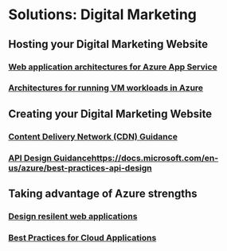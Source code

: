 # Solutions: Digital Marketing
## Hosting your Digital Marketing Website
### [Web application architectures for Azure App Service](https://docs.microsoft.com/azure/guidance/guidance-ra-app-service?toc=/azure/solutions/digital-marketing/toc.json?branch=peter/digital-marketing-pilot)
### [Architectures for running VM workloads in Azure](https://docs.microsoft.com/azure/guidance/guidance-ra-compute)
## Creating your Digital Marketing Website
### [Content Delivery Network (CDN) Guidance](https://docs.microsoft.com/azure/best-practices-cdn)
### [API Design Guidance](https://docs.microsoft.com/en-us/azure/best-practices-api-design)https://docs.microsoft.com/en-us/azure/best-practices-api-design
## Taking advantage of Azure strengths
### [Design resilent web applications](https://docs.microsoft.com/azure/guidance/guidance-resiliency-overview)
### [Best Practices for Cloud Applications](https://docs.microsoft.com/azure/best-practices-cdn)